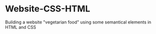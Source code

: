# Website-CSS-HTML
Building a website "vegetarian food" using some semantical elements in HTML and CSS
